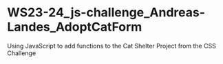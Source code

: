 # WS23-24_js-challenge_Andreas-Landes_AdoptCatForm
Using JavaScript to add functions to the Cat Shelter Project from the CSS Challenge
